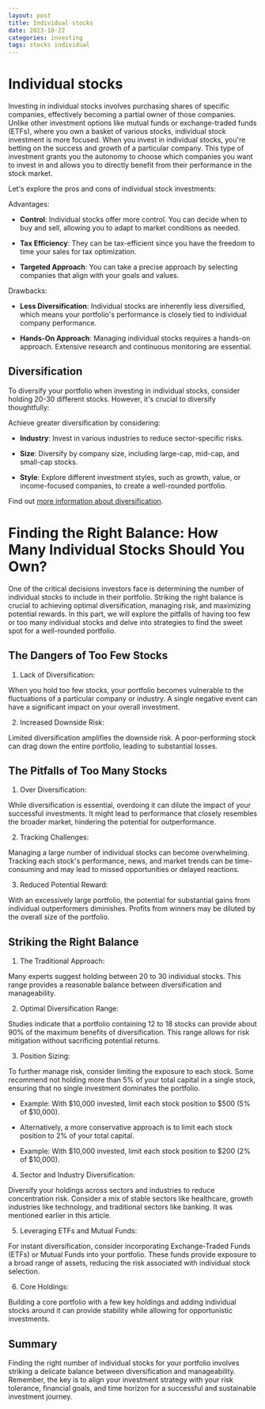 ```yaml
---
layout: post
title: Individual stocks
date: 2023-10-22
categories: investing
tags: stocks individual
---
```


# Individual stocks

Investing in individual stocks involves purchasing shares of specific companies, effectively becoming a partial owner of those companies. Unlike other investment options like mutual funds or exchange-traded funds (ETFs), where you own a basket of various stocks, individual stock investment is more focused. When you invest in individual stocks, you're betting on the success and growth of a particular company. This type of investment grants you the autonomy to choose which companies you want to invest in and allows you to directly benefit from their performance in the stock market.

Let's explore the pros and cons of individual stock investments:

Advantages:

- **Control**: Individual stocks offer more control. You can decide when to buy and sell, allowing you to adapt to market conditions as needed.

- **Tax Efficiency**: They can be tax-efficient since you have the freedom to time your sales for tax optimization.

- **Targeted Approach**: You can take a precise approach by selecting companies that align with your goals and values.

Drawbacks:

- **Less Diversification**: Individual stocks are inherently less diversified, which means your portfolio's performance is closely tied to individual company performance.

- **Hands-On Approach**: Managing individual stocks requires a hands-on approach. Extensive research and continuous monitoring are essential.

## Diversification

To diversify your portfolio when investing in individual stocks, consider holding 20-30 different stocks. However, it's crucial to diversify thoughtfully:

Achieve greater diversification by considering:

- **Industry**: Invest in various industries to reduce sector-specific risks.

- **Size**: Diversify by company size, including large-cap, mid-cap, and small-cap stocks.

- **Style**: Explore different investment styles, such as growth, value, or income-focused companies, to create a well-rounded portfolio.

Find out [more information about diversification](./2023-10-30-Stock-diversification).

# Finding the Right Balance: How Many Individual Stocks Should You Own?

One of the critical decisions investors face is determining the number of individual stocks to include in their portfolio. Striking the right balance is crucial to achieving optimal diversification, managing risk, and maximizing potential rewards. In this part, we will explore the pitfalls of having too few or too many individual stocks and delve into strategies to find the sweet spot for a well-rounded portfolio.

## The Dangers of Too Few Stocks

1. Lack of Diversification:

When you hold too few stocks, your portfolio becomes vulnerable to the fluctuations of a particular company or industry. A single negative event can have a significant impact on your overall investment.

2. Increased Downside Risk:

Limited diversification amplifies the downside risk. A poor-performing stock can drag down the entire portfolio, leading to substantial losses.

## The Pitfalls of Too Many Stocks

1. Over Diversification:

While diversification is essential, overdoing it can dilute the impact of your successful investments. It might lead to performance that closely resembles the broader market, hindering the potential for outperformance.

2. Tracking Challenges:

Managing a large number of individual stocks can become overwhelming. Tracking each stock's performance, news, and market trends can be time-consuming and may lead to missed opportunities or delayed reactions.

3. Reduced Potential Reward:

With an excessively large portfolio, the potential for substantial gains from individual outperformers diminishes. Profits from winners may be diluted by the overall size of the portfolio.

## Striking the Right Balance

1. The Traditional Approach:

Many experts suggest holding between 20 to 30 individual stocks. This range provides a reasonable balance between diversification and manageability.

2. Optimal Diversification Range:

Studies indicate that a portfolio containing 12 to 18 stocks can provide about 90% of the maximum benefits of diversification. This range allows for risk mitigation without sacrificing potential returns.

3. Position Sizing:

To further manage risk, consider limiting the exposure to each stock. Some recommend not holding more than 5% of your total capital in a single stock, ensuring that no single investment dominates the portfolio.

- Example: With $10,000 invested, limit each stock position to $500 (5% of $10,000).

- Alternatively, a more conservative approach is to limit each stock position to 2% of your total capital.

- Example: With $10,000 invested, limit each stock position to $200 (2% of $10,000).

4. Sector and Industry Diversification:

Diversify your holdings across sectors and industries to reduce concentration risk. Consider a mix of stable sectors like healthcare, growth industries like technology, and traditional sectors like banking. It was mentioned earlier in this article.

5. Leveraging ETFs and Mutual Funds:

For instant diversification, consider incorporating Exchange-Traded Funds (ETFs) or Mutual Funds into your portfolio. These funds provide exposure to a broad range of assets, reducing the risk associated with individual stock selection.

6. Core Holdings:

Building a core portfolio with a few key holdings and adding individual stocks around it can provide stability while allowing for opportunistic investments.

## Summary

Finding the right number of individual stocks for your portfolio involves striking a delicate balance between diversification and manageability. Remember, the key is to align your investment strategy with your risk tolerance, financial goals, and time horizon for a successful and sustainable investment journey.

